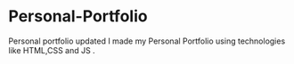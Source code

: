 # Personal-Portfolio
Personal portfolio updated 
I made my Personal Portfolio using technologies like HTML,CSS and JS .
